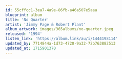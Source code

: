 ```yaml
---
id: 55cffcc1-3ea7-4a9e-86fb-a46a507e5aaa
blueprint: album
title: 'No Quarter'
artist: 'Jimmy Page & Robert Plant'
album_artwork: images/365albums/no-quarter.jpeg
released: '1994'
listen_link: 'https://album.link/au/i/1444198114'
updated_by: 7714844a-1d73-4720-9a32-72b763882513
updated_at: 1715901370
---
```


